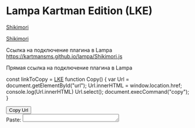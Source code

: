 # Lampa Kartman Edition (LKE)


[Shikimori](https://kartmansms.github.io/lampa/Shikimori.js)

[Shikimori](https://kartmansms.github.io/lampa/Shikimori/Shikimori.js)


Ссылка на подключение плагина в Lampa https://kartmansms.github.io/lampa/Shikimori.js

Прямая ссылка на подключение плагина в Lampa

const linkToCopy = [LKE](https://kartmansms.github.io/lampa/Shikimori.js)
function Copy() {
  var Url = document.getElementById("url");
  Url.innerHTML = window.location.href;
  console.log(Url.innerHTML)
  Url.select();
  document.execCommand("copy");
}
<div>
  <input type="button" value="Copy Url" onclick="Copy();" />
  <br /> Paste: <textarea id="url" rows="1" cols="30"></textarea>
</div>
